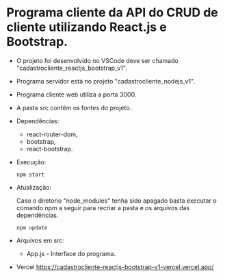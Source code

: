 # Programa cliente da API do CRUD de cliente utilizando React.js e Bootstrap.

- O projeto foi desenvolvido no VSCode deve ser chamado "cadastrocliente_reactjs_bootstrap_v1".
- Programa servidor está no projeto "cadastrocliente_nodejs_v1".
- Programa cliente web utiliza a porta 3000.
- A pasta src contêm os fontes do projeto.

- Dependências:    
    - react-router-dom,
    - bootstrap,
    - react-bootstrap.

- Execução:
   <pre><code>npm start</code></pre>

- Atualização:

   Caso o diretório "node_modules" tenha sido apagado basta executar o comando npm a seguir para recriar a pasta e os arquivos das dependências.
   <pre><code>npm update</code></pre>

- Arquivos em src:
   - App.js - Interface do programa.

- Vercel
   https://cadastrocliente-reactjs-bootstrap-v1-vercel.vercel.app/  